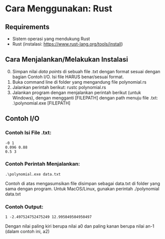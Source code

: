 # Cara Menggunakan: Rust

## Requirements

- Sistem operasi yang mendukung Rust
- Rust (instalasi: https://www.rust-lang.org/tools/install)

## Cara Menjalankan/Melakukan Instalasi

0. Simpan nilai *data points* di sebuah file .txt dengan format sesuai dengan bagian Contoh I/O. Isi file HARUS benar/sesuai format.
1. Buka command line di folder yang mengandung file polynomial.rs
2. Jalankan perintah berikut:
    rustc polynomial.rs
3. Jalankan program dengan menjalankan perintah berikut (untuk Windows), dengan mengganti [FILEPATH] dengan path menuju file .txt:
    .\polynomial.exe [FILEPATH]

## Contoh I/O

### Contoh Isi File .txt:

    -0 1
    0.096 0.88
    0.5 3

### Contoh Perintah Menjalankan:

    .\polynomial.exe data.txt
    
   Contoh di atas mengasumsikan file disimpan sebagai data.txt di folder yang sama dengan program. Untuk MacOS/Linux, gunakan perintah ./polynomial data.txt
    
### Contoh Output:

    1 -2.497524752475249 12.995049504950497

   Dengan nilai paling kiri berupa nilai a0 dan paling kanan berupa nilai an-1 (dalam contoh ini, a2) 

